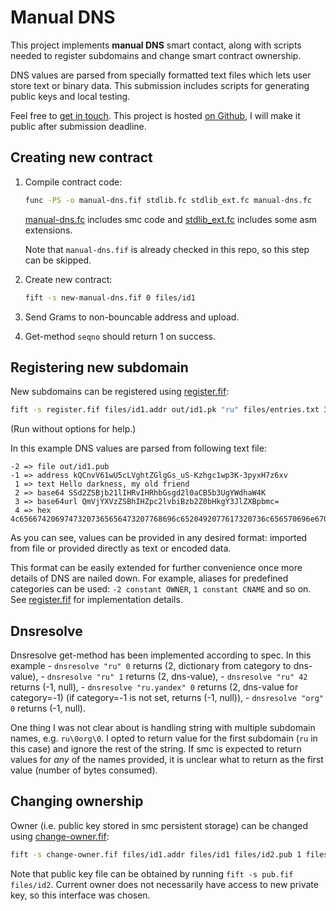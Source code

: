 # Manual DNS

This project implements **manual DNS** smart contact, along with scripts needed to register subdomains and change smart contract ownership. 

DNS values are parsed from specially formatted text files which lets user store text or binary data. This submission includes scripts for generating public keys and local testing.

Feel free to [get in touch](https://t.me/nikstar). This project is hosted [on Github](https://github.com/nikstar/ton-dns), I will make it public after submission deadline.

## Creating new contract

1. Compile contract code:
    
    ```bash
    func -PS -o manual-dns.fif stdlib.fc stdlib_ext.fc manual-dns.fc
    ```

    [manual-dns.fc]() includes smc code and [stdlib_ext.fc]() includes some asm extensions.

    Note that `manual-dns.fif` is already checked in this repo, so this step can be skipped.

2. Create new contract:

    ```bash
    fift -s new-manual-dns.fif 0 files/id1
    ```

3. Send Grams to non-bouncable address and upload.

4. Get-method `seqno` should return 1 on success.

## Registering new subdomain

New subdomains can be registered using [register.fif]():

```bash
fift -s register.fif files/id1.addr out/id1.pk "ru" files/entries.txt 3 files/reg1.boc
```

(Run without options for help.)

In this example DNS values are parsed from following text file:

```
-2 => file out/id1.pub
-1 => address kQCnvV61wU5cLVghtZGlgGs_uS-Kzhgc1wp3K-3pyxH7z6xv
 1 => text Hello darkness, my old friend
 2 => base64 SSd2ZSBjb21lIHRvIHRhbGsgd2l0aCB5b3UgYWdhaW4K
 3 => base64url QmVjYXVzZSBhIHZpc2lvbiBzb2Z0bHkgY3JlZXBpbmc=
 4 => hex 4c65667420697473207365656473207768696c6520492077617320736c656570696e670a
```

As you can see, values can be provided in any desired format: imported from file or provided directly as text or encoded data.

This format can be easily extended for further convenience once more details of DNS are nailed down. For example, aliases for predefined categories can be used: `-2 constant OWNER`, `1 constant CNAME` and so on. See [register.fif]() for implementation details.

## Dnsresolve

Dnsresolve get-method has been implemented according to spec. In this example
    - `dnsresolve "ru" 0` returns (2, dictionary from category to dns-value),
    - `dnsresolve "ru" 1` returns (2, dns-value),
    - `dnsresolve "ru" 42` returns (-1, null),
    - `dnsresolve "ru.yandex" 0` returns (2, dns-value for category=-1) (if category=-1 is not set, returns (-1, null)),
    - `dnsresolve "org" 0` returns (-1, null).

One thing I was not clear about is handling string with multiple subdomain names, e.g. `ru\0org\0`. I opted to return value for the first subdomain (`ru` in this case) and ignore the rest of the string. If smc is expected to return values for *any* of the names provided, it is unclear what to return as the first value (number of bytes consumed).

## Changing ownership

Owner (i.e. public key stored in smc persistent storage) can be changed using [change-owner.fif]():

```bash
fift -s change-owner.fif files/id1.addr files/id1 files/id2.pub 1 files/change12
```

Note that public key file can be obtained by running `fift -s pub.fif files/id2`. Current owner does not necessarily have access to new private key, so this interface was chosen.